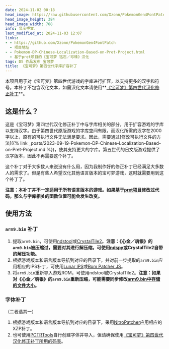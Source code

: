 ```yaml
---
date: 2024-11-02 00:18
head_image: https://raw.githubusercontent.com/Xzonn/PokemonGen4FontPatch/refs/heads/master/assets/images/social.png
head_image_height: 384
head_image_width: 768
info: 显示中文。
last_modified_at: 2024-11-03 12:07
links: 
- - https://github.com/Xzonn/PokemonGen4FontPatch
  - 项目地址
- - Pokemon-DP-Chinese-Localization-Based-on-Pret-Project.html
  - 基于pret项目的《宝可梦 钻石／珍珠》汉化
tags: DS 作品发布 宝可梦
title: 《宝可梦》第四世代字库扩容补丁
---
```

本项目用于对《宝可梦》第四世代游戏的字库进行扩容，以支持更多的汉字和符号。本补丁不包含汉化文本，如需汉化文本请使用**[《宝可梦》第四世代汉化修正补丁](/PokemonChineseTranslationRevise/)**。

## 这是什么？

这是《宝可梦》第四世代汉化修正补丁中与字库相关的部分，用于扩容游戏的字库以支持汉字。由于第四世代原版游戏的字库空间有限，而汉化所需的汉字在2000字以上，原有的可执行文件无法满足要求。因此，需要通过[修改可执行文件的方法]({% link _posts/2023-09-19-Pokemon-DP-Chinese-Localization-Based-on-Pret-Project.md %})，使其支持更大的字库。第五世代的日文版游戏提供了汉字版本，因此不再需要这个补丁。

这个补丁对于大多数人来说没有什么用，因为我制作好的修正补丁已经满足大多数人的需求了。但是有些人希望汉化其他语言版本的宝可梦游戏，这时就需要用到这个补丁了。

**注意：本补丁并不一定适用于所有语言版本的游戏。如果基于[pret项目](https://github.com/pret)修改过代码，那么与字库相关的函数位置可能会发生改变。**

## 使用方法
### `arm9.bin` 补丁

1. 提取`arm9.bin`，可使用[ndstool](https://github.com/devkitPro/ndstool)或[CrystalTile2](https://www.romhacking.net/utilities/818/)。**注意：《心金／魂银》的`arm9.bin`被压缩过，需要对其进行解压缩。可使用[ndspy](https://github.com/RoadrunnerWMC/ndspy)或CrystalTile2自带的解压功能。**
2. 根据游戏版本和语言版本导航到对应的目录下，并对前一步提取的`arm9.bin`应用相应的IPS补丁，可使用[Lunar IPS](https://www.romhacking.net/utilities/240/)或[Rom Patcher JS](https://www.marcrobledo.com/RomPatcher.js/)。
3. 将`arm9.bin`重新导入游戏ROM，可使用ndstool或CrystalTile2。**注意：如果对《心金／魂银》的`arm9.bin`重新压缩，可能需要同步修改[arm9.bin中存储的文件大小](https://github.com/Xzonn/PokemonChineseTranslationRevise/issues/16)。**

### 字体补丁

（二者选其一）

1. 根据游戏版本和语言版本导航到对应的目录下，采用[NitroPatcher](https://github.com/Xzonn/NitroPatcher)应用相应的XZP补丁。
2. 也可使用[PCTRTools](https://github.com/Xzonn/PCTRTools)自行创建字体并导入，但请确保使用[《宝可梦》第四世代汉化修正补丁所用的码表](https://github.com/Xzonn/PokemonChineseTranslationRevise/blob/master/files/CharTable.txt)。
